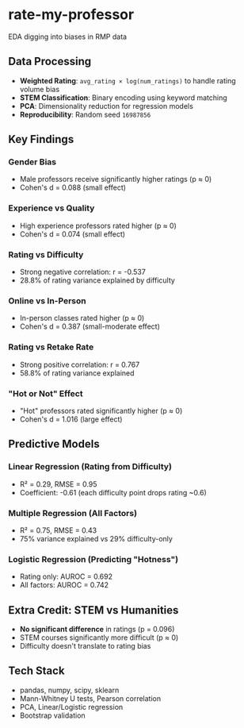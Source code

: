 # rate-my-professor
EDA digging into biases in RMP data

## Data Processing
- **Weighted Rating**: `avg_rating × log(num_ratings)` to handle rating volume bias
- **STEM Classification**: Binary encoding using keyword matching  
- **PCA**: Dimensionality reduction for regression models
- **Reproducibility**: Random seed `16987856`

## Key Findings

### Gender Bias
- Male professors receive significantly higher ratings (p ≈ 0)
- Cohen's d = 0.088 (small effect)

### Experience vs Quality  
- High experience professors rated higher (p ≈ 0)
- Cohen's d = 0.074 (small effect)

### Rating vs Difficulty
- Strong negative correlation: r = -0.537
- 28.8% of rating variance explained by difficulty

### Online vs In-Person
- In-person classes rated higher (p ≈ 0)
- Cohen's d = 0.387 (small-moderate effect)

### Rating vs Retake Rate
- Strong positive correlation: r = 0.767
- 58.8% of rating variance explained

### "Hot or Not" Effect
- "Hot" professors rated significantly higher (p ≈ 0)
- Cohen's d = 1.016 (large effect)

## Predictive Models

### Linear Regression (Rating from Difficulty)
- R² = 0.29, RMSE = 0.95
- Coefficient: -0.61 (each difficulty point drops rating ~0.6)

### Multiple Regression (All Factors)
- R² = 0.75, RMSE = 0.43
- 75% variance explained vs 29% difficulty-only

### Logistic Regression (Predicting "Hotness")
- Rating only: AUROC = 0.692
- All factors: AUROC = 0.742

## Extra Credit: STEM vs Humanities
- **No significant difference** in ratings (p = 0.096)
- STEM courses significantly more difficult (p ≈ 0)
- Difficulty doesn't translate to rating bias

## Tech Stack
- pandas, numpy, scipy, sklearn
- Mann-Whitney U tests, Pearson correlation
- PCA, Linear/Logistic regression
- Bootstrap validation
